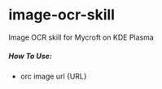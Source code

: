 # image-ocr-skill
Image OCR skill for Mycroft on KDE Plasma

##### How To Use: 
- orc image url {URL}
